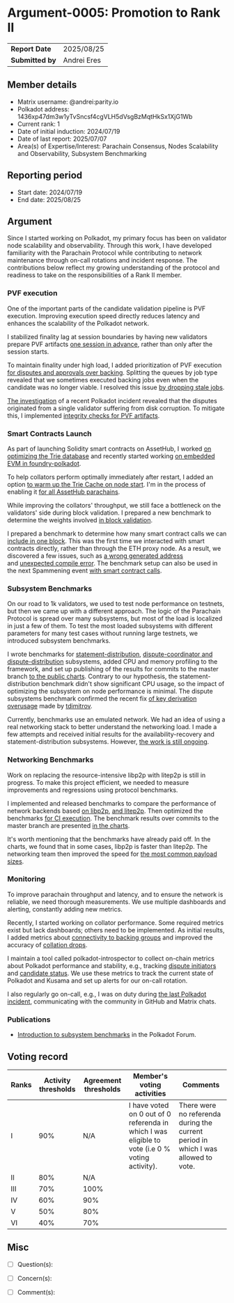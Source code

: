 # Argument-0005: Promotion to Rank II

|                  |             |
| ---------------- | ----------- |
| **Report Date**  | 2025/08/25  |
| **Submitted by** | Andrei Eres |


## Member details

- Matrix username: @andrei:parity.io
- Polkadot address: 1436xp47dm3w1yTvSncsf4cgVLH5dVsgBzMqtHkSx1XjG1Wb
- Current rank: 1
- Date of initial induction: 2024/07/19
- Date of last report: 2025/07/07
- Area(s) of Expertise/Interest: Parachain Consensus, Nodes Scalability and Observability, Subsystem Benchmarking


## Reporting period

- Start date: 2024/07/19
- End date: 2025/08/25


## Argument

Since I started working on Polkadot, my primary focus has been on validator node scalability and observability. Through this work, I have developed familiarity with the Parachain Protocol while contributing to network maintenance through on-call rotations and incident response. The contributions below reflect my growing understanding of the protocol and readiness to take on the responsibilities of a Rank II member.

### PVF execution
One of the important parts of the candidate validation pipeline is PVF execution. Improving execution speed directly reduces latency and enhances the scalability of the Polkadot network.

I stabilized finality lag at session boundaries by having new validators prepare PVF artifacts [one session in advance](https://github.com/paritytech/polkadot-sdk/pull/4791), rather than only after the session starts.

To maintain finality under high load, I added prioritization of PVF execution [for disputes and approvals over backing](https://github.com/paritytech/polkadot-sdk/pull/4837). Splitting the queues by job type revealed that we sometimes executed backing jobs even when the candidate was no longer viable. I resolved this issue [by dropping stale jobs](https://github.com/paritytech/polkadot-sdk/pull/5616).

[The investigation](https://forum.polkadot.network/t/2025-05-03-polkadot-parachain-block-time-degradation/12963) of a recent Polkadot incident revealed that the disputes originated from a single validator suffering from disk corruption. To mitigate this, I implemented [integrity checks for PVF artifacts](https://github.com/paritytech/polkadot-sdk/pull/8833).

### Smart Contracts Launch
As part of launching Solidity smart contracts on AssetHub, I worked [on optimizing the Trie database](https://github.com/paritytech/polkadot-sdk/issues/6131) and recently started working [on embedded EVM in foundry-polkadot](https://github.com/paritytech/foundry-polkadot/issues/211).

To help collators perform optimally immediately after restart, I added an option [to warm up the Trie Cache on node start](https://github.com/paritytech/polkadot-sdk/pull/7556). I'm in the process of enabling it [for all AssetHub parachains](https://github.com/paritytech/polkadot-sdk/issues/8810).

While improving the collators' throughput, we still face a bottleneck on the validators' side during block validation. I prepared a new benchmark to determine the weights involved [in block validation](https://github.com/paritytech/polkadot-sdk/pull/8069).

I prepared a benchmark to determine how many smart contract calls we can [include in one block](https://github.com/paritytech/polkadot-sdk/pull/7979). This was the first time we interacted with smart contracts directly, rather than through the ETH proxy node. As a result, we discovered a few issues, such as [a wrong generated address](https://github.com/paritytech/contract-issues/issues/37) and [unexpected compile error](https://github.com/paritytech/polkadot-sdk/pull/7756). The benchmark setup can also be used in the next Spammening event [with smart contract calls](https://github.com/paritytech/polkadot-sdk/issues/8027).

### Subsystem Benchmarks
On our road to 1k validators, we used to test node performance on testnets, but then we came up with a different approach. The logic of the Parachain Protocol is spread over many subsystems, but most of the load is localized in just a few of them. To test the most loaded subsystems with different parameters for many test cases without running large testnets, we introduced subsystem benchmarks.

I wrote benchmarks for [statement-distribution](https://github.com/paritytech/polkadot-sdk/pull/3863), [dispute-coordinator and dispute-distribution](https://github.com/paritytech/polkadot-sdk/pull/8828) subsystems, added CPU and memory profiling to the framework, and set up publishing of the results for commits to the master branch [to the public charts](https://paritytech.github.io/polkadot-sdk/bench/). Contrary to our hypothesis, the statement-distribution benchmark didn't show significant CPU usage, so the impact of optimizing the subsystem on node performance is minimal. The dispute subsystems benchmark confirmed the recent fix [of key derivation overusage](https://github.com/paritytech/polkadot-sdk/pull/8837) made by [tdimitrov](https://github.com/tdimitrov).

Currently, benchmarks use an emulated network. We had an idea of using a real networking stack to better understand the networking load. I made a few attempts and received initial results for the availability-recovery and statement-distribution subsystems. However, [the work is still ongoing](https://github.com/paritytech/polkadot-sdk/pull/7125).

### Networking Benchmarks
Work on replacing the resource-intensive libp2p with litep2p is still in progress. To make this project efficient, we needed to measure improvements and regressions using protocol benchmarks.

I implemented and released benchmarks to compare the performance of network backends based [on libp2p](https://github.com/paritytech/polkadot-sdk/pull/6077), [and litep2p](https://github.com/paritytech/polkadot-sdk/pull/6455). Then optimized the benchmarks [for CI execution](https://github.com/paritytech/polkadot-sdk/pull/6636). The benchmark results over commits to the master branch are presented [in the charts](https://paritytech.github.io/polkadot-sdk/bench/).

It's worth mentioning that the benchmarks have already paid off. In the charts, we found that in some cases, libp2p is faster than litep2p. The networking team then improved the speed for [the most common payload sizes](https://github.com/paritytech/polkadot-sdk/issues/7183).

### Monitoring
To improve parachain throughput and latency, and to ensure the network is reliable, we need thorough measurements. We use multiple dashboards and alerting, constantly adding new metrics.

Recently, I started working on collator performance. Some required metrics exist but lack dashboards; others need to be implemented. As initial results, I added metrics about [connectivity to backing groups](https://github.com/paritytech/polkadot-sdk/pull/8973) and improved the accuracy of [collation drops](https://github.com/paritytech/polkadot-sdk/pull/9319).

I maintain a tool called polkadot-introspector to collect on-chain metrics about Polkadot performance and stability, e.g., tracking [dispute initiators](https://github.com/paritytech/polkadot-introspector/pull/887) and [candidate status](https://github.com/paritytech/polkadot-introspector/pull/853). We use these metrics to track the current state of Polkadot and Kusama and set up alerts for our on-call rotation.

I also regularly go on-call, e.g., I was on duty during [the last Polkadot incident](https://github.com/paritytech/polkadot-sdk/issues/8414), communicating with the community in GitHub and Matrix chats.


### Publications
- [Introduction to subsystem benchmarks](https://forum.polkadot.network/t/what-are-subsystem-benchmarks/8212/) in the Polkadot Forum.


## Voting record

| Ranks | Activity thresholds | Agreement thresholds | Member's voting activities                                                                      | Comments                                                                          |
| ----- | ------------------- | -------------------- | ----------------------------------------------------------------------------------------------- | --------------------------------------------------------------------------------- |
| I     | 90%                 | N/A                  | I have voted on 0 out of 0 referenda in which I was eligible to vote (i.e 0 % voting activity). | There were no referenda during the current period in which I was allowed to vote. |
| II    | 80%                 | N/A                  |                                                                                                 |                                                                                   |
| III   | 70%                 | 100%                 |                                                                                                 |                                                                                   |
| IV    | 60%                 | 90%                  |                                                                                                 |                                                                                   |
| V     | 50%                 | 80%                  |                                                                                                 |                                                                                   |
| VI    | 40%                 | 70%                  |                                                                                                 |                                                                                   |


## Misc

- [ ] Question(s):

- [ ] Concern(s):

- [ ] Comment(s):
